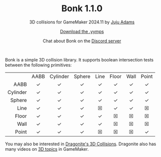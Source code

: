 <h1 align="center">Bonk 1.1.0</h1>

<p align="center">3D collisions for GameMaker 2024.11 by <a href="https://www.jujuadams.com/" target="_blank">Juju Adams</a></p>

<p align="center"><a href="https://github.com/JujuAdams/bonk/releases/">Download the .yymps</a></p>

<p align="center">Chat about Bonk on the <a href="https://discord.gg/mWWpCAnsCx">Discord server</a></p>

&nbsp;

Bonk is a simple 3D collision library. It supports boolean intersection tests between the following primitives:

<table>
    <tr>
        <td align="center"></td>
        <td align="center">AABB</td>
        <td align="center">Cylinder</td>
        <td align="center">Sphere</td>
        <td align="center">Line</td>
        <td align="center">Floor</td>
        <td align="center">Wall</td>
        <td align="center">Point</td>
    </tr>
    <tr>
        <td align="right">AABB</td>
        <td align="center">✓</td>
        <td align="center">✓</td>
        <td align="center">✓</td>
        <td align="center">✓</td>
        <td align="center">✓</td>
        <td align="center">✓</td>
        <td align="center">✓</td>
    </tr>
    <tr>
        <td align="right">Cylinder</td>
        <td align="center">✓</td>
        <td align="center">✓</td>
        <td align="center">✓</td>
        <td align="center">✓</td>
        <td align="center">✓</td>
        <td align="center">✓</td>
        <td align="center">✓</td>
    </tr>
    <tr>
        <td align="right">Sphere</td>
        <td align="center">✓</td>
        <td align="center">✓</td>
        <td align="center">✓</td>
        <td align="center">✓</td>
        <td align="center">✓</td>
        <td align="center">✓</td>
        <td align="center">✓</td>
    </tr>
    <tr>
        <td align="right">Line</td>
        <td align="center">✓</td>
        <td align="center">✓</td>
        <td align="center">✓</td>
        <td align="center">☒</td>
        <td align="center">✓</td>
        <td align="center">✓</td>
        <td align="center">☒</td>
    </tr>
    <tr>
        <td align="right">Floor</td>
        <td align="center">✓</td>
        <td align="center">✓</td>
        <td align="center">✓</td>
        <td align="center">✓</td>
        <td align="center">☒</td>
        <td align="center">☒</td>
        <td align="center">☒</td>
    </tr>
    <tr>
        <td align="right">Wall</td>
        <td align="center">✓</td>
        <td align="center">✓</td>
        <td align="center">✓</td>
        <td align="center">✓</td>
        <td align="center">☒</td>
        <td align="center">☒</td>
        <td align="center">☒</td>
    </tr>
    <tr>
        <td align="right">Point</td>
        <td align="center">✓</td>
        <td align="center">✓</td>
        <td align="center">✓</td>
        <td align="center">☒</td>
        <td align="center">☒</td>
        <td align="center">☒</td>
        <td align="center">✓</td>
    </tr>
</table>

You may also be interested in [Dragonite's 3D Collisions](https://dragonite.itch.io/collisions). Dragonite also has many videos on [3D topics](https://youtube.com/@DragoniteSpam?feature=shared) in GameMaker.
